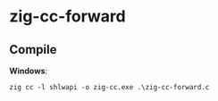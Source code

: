 # zig-cc-forward

## Compile

**Windows**:
```
zig cc -l shlwapi -o zig-cc.exe .\zig-cc-forward.c
```
